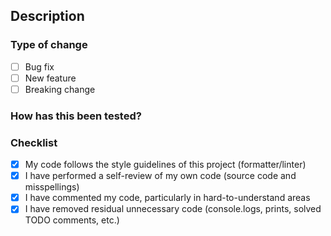## Description
<!-- Add brief description -->

### Type of change

- [ ] Bug fix
- [ ] New feature
- [ ] Breaking change

### How has this been tested?
<!-- Describe how this has been tested and how it could fail in some test -->

### Checklist

- [X] My code follows the style guidelines of this project (formatter/linter)
- [X] I have performed a self-review of my own code (source code and misspellings)
- [X] I have commented my code, particularly in hard-to-understand areas
- [X] I have removed residual unnecessary code (console.logs, prints, solved TODO comments, etc.)
